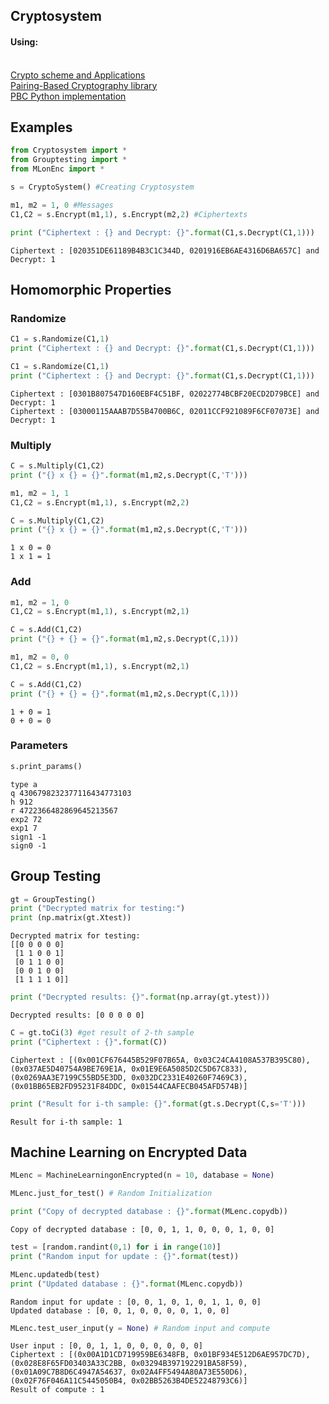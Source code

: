 
## Cryptosystem 

#### Using:
<br>
<a href="https://eprint.iacr.org/2018/1019.pdf">Crypto scheme and Applications</a>
<br>
<a href="https://crypto.stanford.edu/pbc/">Pairing-Based Cryptography library </a>
<br>
<a href="https://github.com/debatem1/pypbc">PBC Python implementation </a>

## Examples


```python
from Cryptosystem import *
from Grouptesting import *
from MLonEnc import *
```


```python
s = CryptoSystem() #Creating Cryptosystem

m1, m2 = 1, 0 #Messages
C1,C2 = s.Encrypt(m1,1), s.Encrypt(m2,2) #Ciphertexts

print ("Ciphertext : {} and Decrypt: {}".format(C1,s.Decrypt(C1,1)))
```

    Ciphertext : [020351DE61189B4B3C1C344D, 0201916EB6AE4316D6BA657C] and Decrypt: 1


## Homomorphic Properties

### Randomize


```python
C1 = s.Randomize(C1,1)
print ("Ciphertext : {} and Decrypt: {}".format(C1,s.Decrypt(C1,1)))

C1 = s.Randomize(C1,1)
print ("Ciphertext : {} and Decrypt: {}".format(C1,s.Decrypt(C1,1)))
```

    Ciphertext : [0301B807547D160EBF4C51BF, 02022774BCBF20ECD2D79BCE] and Decrypt: 1
    Ciphertext : [03000115AAAB7D55B4700B6C, 02011CCF921089F6CF07073E] and Decrypt: 1


### Multiply


```python
C = s.Multiply(C1,C2)
print ("{} x {} = {}".format(m1,m2,s.Decrypt(C,'T')))

m1, m2 = 1, 1
C1,C2 = s.Encrypt(m1,1), s.Encrypt(m2,2)

C = s.Multiply(C1,C2)
print ("{} x {} = {}".format(m1,m2,s.Decrypt(C,'T')))
```

    1 x 0 = 0
    1 x 1 = 1


### Add


```python
m1, m2 = 1, 0
C1,C2 = s.Encrypt(m1,1), s.Encrypt(m2,1)

C = s.Add(C1,C2)
print ("{} + {} = {}".format(m1,m2,s.Decrypt(C,1)))

m1, m2 = 0, 0
C1,C2 = s.Encrypt(m1,1), s.Encrypt(m2,1)

C = s.Add(C1,C2)
print ("{} + {} = {}".format(m1,m2,s.Decrypt(C,1)))
```

    1 + 0 = 1
    0 + 0 = 0


### Parameters


```python
s.print_params()
```

    type a
    q 4306798232377116434773103
    h 912
    r 4722366482869645213567
    exp2 72
    exp1 7
    sign1 -1
    sign0 -1
    


## Group Testing


```python
gt = GroupTesting()
print ("Decrypted matrix for testing:")
print (np.matrix(gt.Xtest))
```

    Decrypted matrix for testing:
    [[0 0 0 0 0]
     [1 1 0 0 1]
     [0 1 1 0 0]
     [0 0 1 0 0]
     [1 1 1 1 0]]



```python
print ("Decrypted results: {}".format(np.array(gt.ytest)))
```

    Decrypted results: [0 0 0 0 0]



```python
C = gt.toCi(3) #get result of 2-th sample
print ("Ciphertext : {}".format(C))
```

    Ciphertext : [(0x001CF676445B529F07B65A, 0x03C24CA4108A537B395C80), (0x037AE5D40754A9BE769E1A, 0x01E9E6A5085D2C5D67C833), (0x0269AA3E7199C55BD5E3DD, 0x032DC2331E40260F7469C3), (0x01BB65EB2FD95231F84DDC, 0x01544CAAFECB045AFD574B)]



```python
print ("Result for i-th sample: {}".format(gt.s.Decrypt(C,s='T')))
```

    Result for i-th sample: 1


## Machine Learning on Encrypted Data


```python
MLenc = MachineLearningonEncrypted(n = 10, database = None)
```


```python
MLenc.just_for_test() # Random Initialization
```


```python
print ("Copy of decrypted database : {}".format(MLenc.copydb))
```

    Copy of decrypted database : [0, 0, 1, 1, 0, 0, 0, 1, 0, 0]



```python
test = [random.randint(0,1) for i in range(10)]
print ("Random input for update : {}".format(test))

MLenc.updatedb(test)
print ("Updated database : {}".format(MLenc.copydb))
```

    Random input for update : [0, 0, 1, 0, 1, 0, 1, 1, 0, 0]
    Updated database : [0, 0, 1, 0, 0, 0, 0, 1, 0, 0]



```python
MLenc.test_user_input(y = None) # Random input and compute 
```

    User input : [0, 0, 1, 1, 0, 0, 0, 0, 0, 0]
    Ciphertext : [(0x00A1D1CD719959BE6348FB, 0x01BF934E512D6AE957DC7D), (0x028E8F65FD03403A33C2BB, 0x03294B397192291BA58F59), (0x01A09C7B8D6C4947A54637, 0x02A4FF5494A80A73E550D6), (0x02F76F046A11C5445050B4, 0x02BB5263B4DE52248793C6)]
    Result of compute : 1

